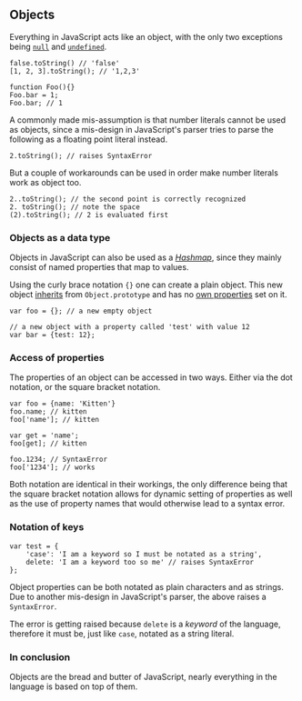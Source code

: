 ## Objects

Everything in JavaScript acts like an object, with the only two exceptions being 
[`null`](#undefined) and [`undefined`](#undefined).

    false.toString() // 'false'
    [1, 2, 3].toString(); // '1,2,3'
    
    function Foo(){}
    Foo.bar = 1;
    Foo.bar; // 1

A commonly made mis-assumption is that number literals cannot be used as objects,
since a mis-design in JavaScript's parser tries to parse the following as a 
floating point literal instead.

    2.toString(); // raises SyntaxError

But a couple of workarounds can be used in order make number literals work as
object too.

    2..toString(); // the second point is correctly recognized
    2. toString(); // note the space
    (2).toString(); // 2 is evaluated first

### Objects as a data type

Objects in JavaScript can also be used as a [*Hashmap*][1], since they mainly 
consist of named properties that map to values.

Using the curly brace notation `{}` one can create a plain object. This new
object [inherits](#prototype) from `Object.prototype` and has no 
[own properties](#hasownproperty) set on it.

    var foo = {}; // a new empty object

    // a new object with a property called 'test' with value 12
    var bar = {test: 12}; 

### Access of properties

The properties of an object can be accessed in two ways. Either via the dot
notation, or the square bracket notation.
    
    var foo = {name: 'Kitten'}
    foo.name; // kitten
    foo['name']; // kitten
    
    var get = 'name';
    foo[get]; // kitten
    
    foo.1234; // SyntaxError
    foo['1234']; // works

Both notation are identical in their workings, the only difference being that
the square bracket notation allows for dynamic setting of properties as well as
the use of property names that would otherwise lead to a syntax error.

### Notation of keys

    var test = {
        'case': 'I am a keyword so I must be notated as a string',
        delete: 'I am a keyword too so me' // raises SyntaxError
    };

Object properties can be both notated as plain characters and as strings. Due to
another mis-design in JavaScript's parser, the above raises a `SyntaxError`.

The error is getting raised because `delete` is a *keyword* of the language, 
therefore it must be, just like `case`, notated as a string literal.

### In conclusion

Objects are the bread and butter of JavaScript, nearly everything in the
language is based on top of them.

[1]: http://en.wikipedia.org/wiki/Hashmap

